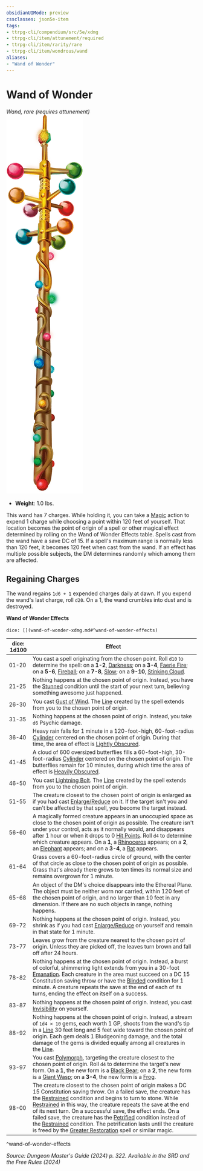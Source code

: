 ```yaml
---
obsidianUIMode: preview
cssclasses: json5e-item
tags:
- ttrpg-cli/compendium/src/5e/xdmg
- ttrpg-cli/item/attunement/required
- ttrpg-cli/item/rarity/rare
- ttrpg-cli/item/wondrous/wand
aliases: 
- "Wand of Wonder"
---
```

# Wand of Wonder
*Wand, rare (requires attunement)*  
![](Інструменти%20ДМ/CLI/items/img/wand-of-wonder.webp#right)

- **Weight**: 1.0 lbs.

This wand has 7 charges. While holding it, you can take a [Magic](Інструменти%20ДМ/CLI/rules/actions.md#Magic) action to expend 1 charge while choosing a point within 120 feet of yourself. That location becomes the point of origin of a spell or other magical effect determined by rolling on the Wand of Wonder Effects table. Spells cast from the wand have a save DC of 15. If a spell's maximum range is normally less than 120 feet, it becomes 120 feet when cast from the wand. If an effect has multiple possible subjects, the DM determines randomly which among them are affected.

## Regaining Charges

The wand regains `1d6 + 1` expended charges daily at dawn. If you expend the wand's last charge, roll `d20`. On a 1, the wand crumbles into dust and is destroyed.

**Wand of Wonder Effects**

`dice: [](wand-of-wonder-xdmg.md#^wand-of-wonder-effects)`

| dice: 1d100 | Effect |
|-------------|--------|
| 01-20 | You cast a spell originating from the chosen point. Roll `d10` to determine the spell: on a **1-2**, [Darkness](Інструменти%20ДМ/CLI/spells/darkness-xphb.md); on a **3-4**, [Faerie Fire](Інструменти%20ДМ/CLI/spells/faerie-fire-xphb.md); on a **5-6**, [Fireball](Інструменти%20ДМ/CLI/spells/fireball-xphb.md); on a **7-8**, [Slow](Інструменти%20ДМ/CLI/spells/slow-xphb.md); on a **9-10**, [Stinking Cloud](Інструменти%20ДМ/CLI/spells/stinking-cloud-xphb.md). |
| 21-25 | Nothing happens at the chosen point of origin. Instead, you have the [Stunned](Інструменти%20ДМ/CLI/rules/conditions.md#Stunned) condition until the start of your next turn, believing something awesome just happened. |
| 26-30 | You cast [Gust of Wind](Інструменти%20ДМ/CLI/spells/gust-of-wind-xphb.md). The [Line](Інструменти%20ДМ/CLI/rules/variant-rules/line-area-of-effect-xphb.md) created by the spell extends from you to the chosen point of origin. |
| 31-35 | Nothing happens at the chosen point of origin. Instead, you take `d6` Psychic damage. |
| 36-40 | Heavy rain falls for 1 minute in a 120-foot-high, 60-foot-radius [Cylinder](Інструменти%20ДМ/CLI/rules/variant-rules/cylinder-area-of-effect-xphb.md) centered on the chosen point of origin. During that time, the area of effect is [Lightly Obscured](Інструменти%20ДМ/CLI/rules/variant-rules/lightly-obscured-xphb.md). |
| 41-45 | A cloud of 600 oversized butterflies fills a 60-foot-high, 30-foot-radius [Cylinder](Інструменти%20ДМ/CLI/rules/variant-rules/cylinder-area-of-effect-xphb.md) centered on the chosen point of origin. The butterflies remain for 10 minutes, during which time the area of effect is [Heavily Obscured](Інструменти%20ДМ/CLI/rules/variant-rules/heavily-obscured-xphb.md). |
| 46-50 | You cast [Lightning Bolt](Інструменти%20ДМ/CLI/spells/lightning-bolt-xphb.md). The [Line](Інструменти%20ДМ/CLI/rules/variant-rules/line-area-of-effect-xphb.md) created by the spell extends from you to the chosen point of origin. |
| 51-55 | The creature closest to the chosen point of origin is enlarged as if you had cast [Enlarge/Reduce](Інструменти%20ДМ/CLI/spells/enlarge-reduce-xphb.md) on it. If the target isn't you and can't be affected by that spell, you become the target instead. |
| 56-60 | A magically formed creature appears in an unoccupied space as close to the chosen point of origin as possible. The creature isn't under your control, acts as it normally would, and disappears after 1 hour or when it drops to 0 [Hit Points](Інструменти%20ДМ/CLI/rules/variant-rules/hit-points-xphb.md). Roll `d4` to determine which creature appears. On a **1**, a [Rhinoceros](Інструменти%20ДМ/CLI/bestiary/beast/rhinoceros-xmm.md) appears; on a **2**, an [Elephant](Інструменти%20ДМ/CLI/bestiary/beast/elephant-xmm.md) appears; and on a **3-4**, a [Rat](Інструменти%20ДМ/CLI/bestiary/beast/rat-xmm.md) appears. |
| 61-64 | Grass covers a 60-foot-radius circle of ground, with the center of that circle as close to the chosen point of origin as possible. Grass that's already there grows to ten times its normal size and remains overgrown for 1 minute. |
| 65-68 | An object of the DM's choice disappears into the Ethereal Plane. The object must be neither worn nor carried, within 120 feet of the chosen point of origin, and no larger than 10 feet in any dimension. If there are no such objects in range, nothing happens. |
| 69-72 | Nothing happens at the chosen point of origin. Instead, you shrink as if you had cast [Enlarge/Reduce](Інструменти%20ДМ/CLI/spells/enlarge-reduce-xphb.md) on yourself and remain in that state for 1 minute. |
| 73-77 | Leaves grow from the creature nearest to the chosen point of origin. Unless they are picked off, the leaves turn brown and fall off after 24 hours. |
| 78-82 | Nothing happens at the chosen point of origin. Instead, a burst of colorful, shimmering light extends from you in a 30-foot [Emanation](Інструменти%20ДМ/CLI/rules/variant-rules/emanation-area-of-effect-xphb.md). Each creature in the area must succeed on a DC 15 Constitution saving throw or have the [Blinded](Інструменти%20ДМ/CLI/rules/conditions.md#Blinded) condition for 1 minute. A creature repeats the save at the end of each of its turns, ending the effect on itself on a success. |
| 83-87 | Nothing happens at the chosen point of origin. Instead, you cast [Invisibility](Інструменти%20ДМ/CLI/spells/invisibility-xphb.md) on yourself. |
| 88-92 | Nothing happens at the chosen point of origin. Instead, a stream of `1d4 × 10` gems, each worth 1 GP, shoots from the wand's tip in a [Line](Інструменти%20ДМ/CLI/rules/variant-rules/line-area-of-effect-xphb.md) 30 feet long and 5 feet wide toward the chosen point of origin. Each gem deals 1 Bludgeoning damage, and the total damage of the gems is divided equally among all creatures in the [Line](Інструменти%20ДМ/CLI/rules/variant-rules/line-area-of-effect-xphb.md). |
| 93-97 | You cast [Polymorph](Інструменти%20ДМ/CLI/spells/polymorph-xphb.md), targeting the creature closest to the chosen point of origin. Roll `d4` to determine the target's new form. On a **1**, the new form is a [Black Bear](Інструменти%20ДМ/CLI/bestiary/beast/black-bear-xmm.md); on a **2**, the new form is a [Giant Wasp](Інструменти%20ДМ/CLI/bestiary/beast/giant-wasp-xmm.md); on a **3-4**, the new form is a [Frog](Інструменти%20ДМ/CLI/bestiary/beast/frog-xmm.md). |
| 98-00 | The creature closest to the chosen point of origin makes a DC 15 Constitution saving throw. On a failed save, the creature has the [Restrained](Інструменти%20ДМ/CLI/rules/conditions.md#Restrained) condition and begins to turn to stone. While [Restrained](Інструменти%20ДМ/CLI/rules/conditions.md#Restrained) in this way, the creature repeats the save at the end of its next turn. On a successful save, the effect ends. On a failed save, the creature has the [Petrified](Інструменти%20ДМ/CLI/rules/conditions.md#Petrified) condition instead of the [Restrained](Інструменти%20ДМ/CLI/rules/conditions.md#Restrained) condition. The petrification lasts until the creature is freed by the [Greater Restoration](Інструменти%20ДМ/CLI/spells/greater-restoration-xphb.md) spell or similar magic. |
^wand-of-wonder-effects

*Source: Dungeon Master's Guide (2024) p. 322. Available in the <span title='Systems Reference Document (5.2)'>SRD</span> and the Free Rules (2024)*
